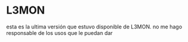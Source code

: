 # L3MON
 esta es la ultima versión que estuvo disponible de L3MON. no me hago responsable de los usos que le puedan dar
